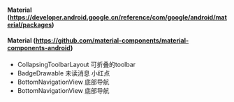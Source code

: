 #### Material (https://developer.android.google.cn/reference/com/google/android/material/packages)
#### Material (https://github.com/material-components/material-components-android)
- CollapsingToolbarLayout 可折叠的toolbar
- BadgeDrawable  未读消息 小红点
- BottomNavigationView 底部导航
- BottomNavigationView 底部导航
